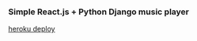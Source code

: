### Simple React.js + Python Django music player

[heroku deploy](https://enigmatic-bastion-73732.herokuapp.com/)